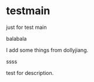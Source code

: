 testmain
========

just for test main

balabala

I add some things from dollyjiang.

ssss

test for description.
